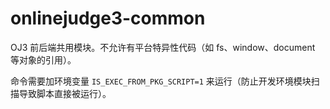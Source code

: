 # onlinejudge3-common

OJ3 前后端共用模块。不允许有平台特异性代码（如 fs、window、document 等对象的引用）。

命令需要加环境变量 `IS_EXEC_FROM_PKG_SCRIPT=1` 来运行（防止开发环境模块扫描导致脚本直接被运行）。
